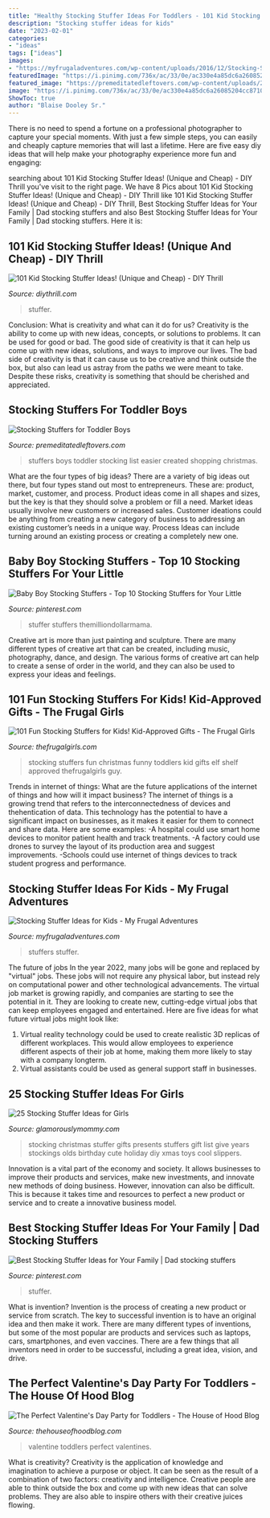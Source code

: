 ```yaml
---
title: "Healthy Stocking Stuffer Ideas For Toddlers - 101 Kid Stocking Stuffer Ideas! (unique And Cheap)"
description: "Stocking stuffer ideas for kids"
date: "2023-02-01"
categories:
- "ideas"
tags: ["ideas"]
images:
- "https://myfrugaladventures.com/wp-content/uploads/2016/12/Stocking-Stuffers-for-Kids.jpg"
featuredImage: "https://i.pinimg.com/736x/ac/33/0e/ac330e4a85dc6a26085204cc87106899.jpg"
featured_image: "https://premeditatedleftovers.com/wp-content/uploads/2017/11/Stockings-Stuffers-for-Toddler-Boys.jpg"
image: "https://i.pinimg.com/736x/ac/33/0e/ac330e4a85dc6a26085204cc87106899.jpg"
ShowToc: true
author: "Blaise Dooley Sr."
---
```



There is no need to spend a fortune on a professional photographer to capture your special moments. With just a few simple steps, you can easily and cheaply capture memories that will last a lifetime. Here are five easy diy ideas that will help make your photography experience more fun and engaging:

	

		
searching about 101 Kid Stocking Stuffer Ideas! (Unique and Cheap) - DIY Thrill you've visit to the right page. We have 8 Pics about 101 Kid Stocking Stuffer Ideas! (Unique and Cheap) - DIY Thrill like 101 Kid Stocking Stuffer Ideas! (Unique and Cheap) - DIY Thrill, Best Stocking Stuffer Ideas for Your Family | Dad stocking stuffers and also Best Stocking Stuffer Ideas for Your Family | Dad stocking stuffers. Here it is:
		
    
## 101 Kid Stocking Stuffer Ideas! (Unique And Cheap) - DIY Thrill

<img loading=lazy src="https://i0.wp.com/diythrill.com/wp-content/uploads/2018/10/Kid-Stocking-Stuffer-Ideas.jpg?fit=600%2C935&amp;ssl=1" onerror="this.onerror=null;this.src='https://tse4.mm.bing.net/th?id=OIP.sJumH4WlhD_gG2Y7nDGCmgHaLi&amp;pid=15.1';" alt="101 Kid Stocking Stuffer Ideas! (Unique and Cheap) - DIY Thrill">

_Source: diythrill.com_

>stuffer. 

	

Conclusion: What is creativity and what can it do for us?
Creativity is the ability to come up with new ideas, concepts, or solutions to problems. It can be used for good or bad. The good side of creativity is that it can help us come up with new ideas, solutions, and ways to improve our lives. The bad side of creativity is that it can cause us to be creative and think outside the box, but also can lead us astray from the paths we were meant to take. Despite these risks, creativity is something that should be cherished and appreciated.

    
## Stocking Stuffers For Toddler Boys

<img loading=lazy src="https://premeditatedleftovers.com/wp-content/uploads/2017/11/Stockings-Stuffers-for-Toddler-Boys.jpg" onerror="this.onerror=null;this.src='https://tse4.mm.bing.net/th?id=OIP.L346zDRua8KwDQys5_OVjQHaMW&amp;pid=15.1';" alt="Stocking Stuffers for Toddler Boys">

_Source: premeditatedleftovers.com_

>stuffers boys toddler stocking list easier created shopping christmas. 

	

What are the four types of big ideas?
There are a variety of big ideas out there, but four types stand out most to entrepreneurs. These are: product, market, customer, and process. Product ideas come in all shapes and sizes, but the key is that they should solve a problem or fill a need. Market ideas usually involve new customers or increased sales. Customer ideations could be anything from creating a new category of business to addressing an existing customer’s needs in a unique way. Process Ideas can include turning around an existing process or creating a completely new one.

    
## Baby Boy Stocking Stuffers - Top 10 Stocking Stuffers For Your Little

<img loading=lazy src="https://i.pinimg.com/736x/11/e7/1a/11e71a079d4492f67c42831427a914a3.jpg" onerror="this.onerror=null;this.src='https://tse4.mm.bing.net/th?id=OIP.30Pt-L0hRcaV6630rWDNZAHaLH&amp;pid=15.1';" alt="Baby Boy Stocking Stuffers - Top 10 Stocking Stuffers for Your Little">

_Source: pinterest.com_

>stuffer stuffers themilliondollarmama. 

	

Creative art is more than just painting and sculpture. There are many different types of creative art that can be created, including music, photography, dance, and design. The various forms of creative art can help to create a sense of order in the world, and they can also be used to express your ideas and feelings.

    
## 101 Fun Stocking Stuffers For Kids! Kid-Approved Gifts - The Frugal Girls

<img loading=lazy src="http://thefrugalgirls.com/wp-content/uploads/2018/11/Best-Stocking-Stuffers-for-Toddlers-and-Kids-Fun-Ideas.jpg" onerror="this.onerror=null;this.src='https://tse1.mm.bing.net/th?id=OIP.ZdrIJeVInkB7Kgk-2b7p9QHaKE&amp;pid=15.1';" alt="101 Fun Stocking Stuffers for Kids! Kid-Approved Gifts - The Frugal Girls">

_Source: thefrugalgirls.com_

>stocking stuffers fun christmas funny toddlers kid gifts elf shelf approved thefrugalgirls guy. 

	

Trends in internet of things: What are the future applications of the internet of things and how will it impact business?
The internet of things is a growing trend that refers to the interconnectedness of devices and thehentication of data. This technology has the potential to have a significant impact on businesses, as it makes it easier for them to connect and share data. Here are some examples: 
-A hospital could use smart home devices to monitor patient health and track treatments. 
-A factory could use drones to survey the layout of its production area and suggest improvements. 
-Schools could use internet of things devices to track student progress and performance.

    
## Stocking Stuffer Ideas For Kids - My Frugal Adventures

<img loading=lazy src="https://myfrugaladventures.com/wp-content/uploads/2016/12/Stocking-Stuffers-for-Kids.jpg" onerror="this.onerror=null;this.src='https://tse4.mm.bing.net/th?id=OIP.rrP-oARRU8VIgtUHUOeN-AHaLH&amp;pid=15.1';" alt="Stocking Stuffer Ideas for Kids - My Frugal Adventures">

_Source: myfrugaladventures.com_

>stuffers stuffer. 

	

The future of jobs
In the year 2022, many jobs will be gone and replaced by "virtual" jobs. These jobs will not require any physical labor, but instead rely on computational power and other technological advancements. The virtual job market is growing rapidly, and companies are starting to see the potential in it. They are looking to create new, cutting-edge virtual jobs that can keep employees engaged and entertained. Here are five ideas for what future virtual jobs might look like: 
1. Virtual reality technology could be used to create realistic 3D replicas of different workplaces. This would allow employees to experience different aspects of their job at home, making them more likely to stay with a company longterm. 
2. Virtual assistants could be used as general support staff in businesses.

    
## 25 Stocking Stuffer Ideas For Girls

<img loading=lazy src="http://glamorouslymommy.com/wp-content/uploads/2014/11/25-Stocking-Stuffer-Ideas-for-Girls-682x1024.jpg" onerror="this.onerror=null;this.src='https://tse4.mm.bing.net/th?id=OIP.e_m_v-C90R3id3s7gunM-QHaLH&amp;pid=15.1';" alt="25 Stocking Stuffer Ideas for Girls">

_Source: glamorouslymommy.com_

>stocking christmas stuffer gifts presents stuffers gift list give years stockings olds birthday cute holiday diy xmas toys cool slippers. 

	

Innovation is a vital part of the economy and society. It allows businesses to improve their products and services, make new investments, and innovate new methods of doing business. However, innovation can also be difficult. This is because it takes time and resources to perfect a new product or service and to create a innovative business model.

    
## Best Stocking Stuffer Ideas For Your Family | Dad Stocking Stuffers

<img loading=lazy src="https://i.pinimg.com/736x/ac/33/0e/ac330e4a85dc6a26085204cc87106899.jpg" onerror="this.onerror=null;this.src='https://tse1.mm.bing.net/th?id=OIP.BqdOFrIRV_GjmvbySzUUggHaLH&amp;pid=15.1';" alt="Best Stocking Stuffer Ideas for Your Family | Dad stocking stuffers">

_Source: pinterest.com_

>stuffer. 

	

What is invention?
Invention is the process of creating a new product or service from scratch. The key to successful invention is to have an original idea and then make it work. There are many different types of inventions, but some of the most popular are products and services such as laptops, cars, smartphones, and even vaccines. 
There are a few things that all inventors need in order to be successful, including a great idea, vision, and drive.

    
## The Perfect Valentine&#039;s Day Party For Toddlers - The House Of Hood Blog

<img loading=lazy src="https://i1.wp.com/thehouseofhoodblog.com/wp-content/uploads/2018/02/How-to-throw-the-perfect-valentines-day-party-for-toddlersIMG_7527.jpg?fit=1280%2C1920&amp;ssl=1" onerror="this.onerror=null;this.src='https://tse2.mm.bing.net/th?id=OIP.eu6qZjBMIjciP3QlUSKeaQHaLH&amp;pid=15.1';" alt="The Perfect Valentine&#039;s Day Party for Toddlers - The House of Hood Blog">

_Source: thehouseofhoodblog.com_

>valentine toddlers perfect valentines. 

	

What is creativity?
Creativity is the application of knowledge and imagination to achieve a purpose or object. It can be seen as the result of a combination of two factors: creativity and intelligence. Creative people are able to think outside the box and come up with new ideas that can solve problems. They are also able to inspire others with their creative juices flowing.

